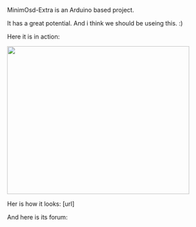 MinimOsd-Extra is an Arduino based project. 

It has a great potential. And i think we should be useing this. :)

Here it is in action:

<a href='http://www.youtube.com/watch?feature=player_embedded&v=M8ei-0-mvDE' target='_blank'><img src='http://img.youtube.com/vi/M8ei-0-mvDE/0.jpg' width='425' height=344 /></a>


Her is how it looks:
[url]

And here is its forum: 


